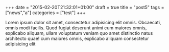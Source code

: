 +++
date = "2015-02-20T21:32:01+01:00"
draft = true
title = "post5"
tags = ["news","a"]
categories = ["test"]
+++


Lorem ipsum dolor sit amet, consectetur adipisicing elit omnis. Obcaecati, omnis modi facilis. Quod fugiat deserunt animi cum maiores omnis, explicabo aliquam, ullam voluptatum veniam quo amet distinctio natus architecto quae! cum maiores omnis, explicabo aliquam consectetur adipisicing elit
